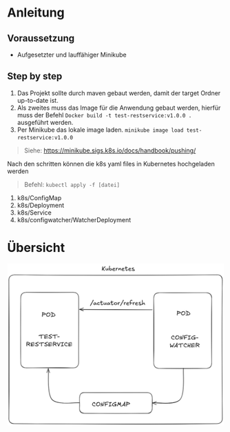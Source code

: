 # Anleitung
## Voraussetzung
- Aufgesetzter und lauffähiger Minikube
## Step by step
1. Das Projekt sollte durch maven gebaut werden, damit der target Ordner up-to-date ist. 
2. Als zweites muss das Image für die Anwendung gebaut werden, hierfür muss der Befehl 
`Docker build -t test-restservice:v1.0.0 .` ausgeführt werden.
3. Per Minikube das lokale image laden. `minikube image load test-restservice:v1.0.0`
> Siehe: https://minikube.sigs.k8s.io/docs/handbook/pushing/

Nach den schritten können die k8s yaml files in Kubernetes hochgeladen werden
> Befehl: `kubectl apply -f [datei]`
1. k8s/ConfigMap
2. k8s/Deployment
3. k8s/Service
4. k8s/configwatcher/WatcherDeployment

# Übersicht
![configwatcher](/resources/Diagram_Configwatcher.png)
